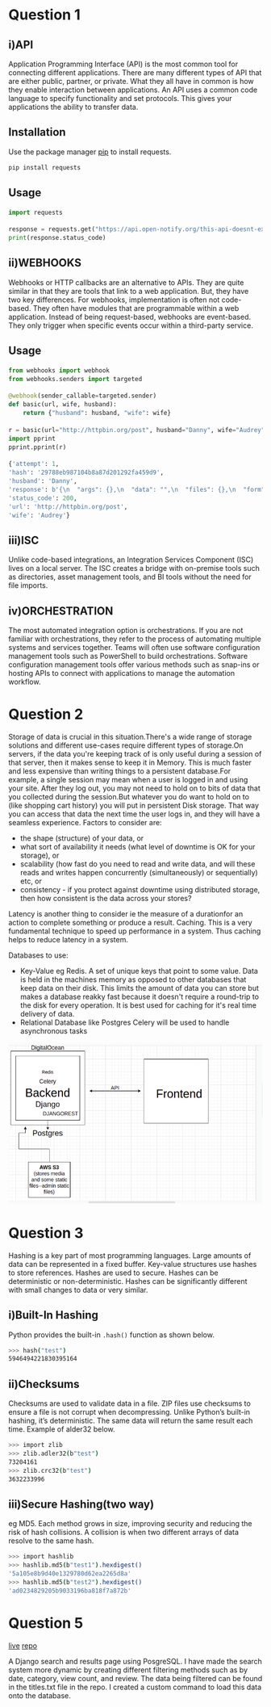 # Question 1

## i)API

Application Programming Interface (API) is the most common tool for connecting different applications. There are many different types of API that are either public, partner, or private. What they all have in common is how they enable interaction between applications. An API uses a common code language to specify functionality and set protocols. This gives your applications the ability to transfer data.

## Installation

Use the package manager [pip](https://pip.pypa.io/en/stable/) to install requests.

```bash
pip install requests
```

## Usage

```python
import requests

response = requests.get("https://api.open-notify.org/this-api-doesnt-exist")
print(response.status_code)
```


## ii)WEBHOOKS

Webhooks or HTTP callbacks are an alternative to APIs. They are quite similar in that they are tools that link to a web application. But, they have two key differences. For webhooks, implementation is often not code-based. They often have modules that are programmable within a web application. Instead of being request-based, webhooks are event-based. They only trigger when specific events occur within a third-party service.

## Usage

```python
from webhooks import webhook
from webhooks.senders import targeted

@webhook(sender_callable=targeted.sender)
def basic(url, wife, husband):
    return {"husband": husband, "wife": wife}

r = basic(url="http://httpbin.org/post", husband="Danny", wife="Audrey")
import pprint
pprint.pprint(r)

{'attempt': 1,
'hash': '29788eb987104b8a87d201292fa459d9',
'husband': 'Danny',
'response': b'{\n  "args": {},\n  "data": "",\n  "files": {},\n  "form": {\n    "attempt": "1",\n    "hash": "29788eb987104b8a87d201292fa459d9",\n    "husband": "Danny",\n    "url": "http://httpbin.org/post",\n    "wife": "Audrey"\n  },\n  "headers": {\n    "Accept": "*/*",\n    "Accept-Encoding": "gzip, deflate",\n    "Connection": "close",\n    "Content-Length": "109",\n    "Content-Type": "application/x-www-form-urlencoded",\n    "Host": "httpbin.org",\n    "User-Agent": "python-requests/2.3.0 CPython/3.3.5 Darwin/12.3.0",\n    "X-Request-Id": "d25119e4-08ba-4523-abc4-b9a9ac10225b"\n  },\n  "json": null,\n  "origin": "108.185.146.101",\n  "url": "http://httpbin.org/post"\n}',
'status_code': 200,
'url': 'http://httpbin.org/post',
'wife': 'Audrey'}
```

## iii)ISC

Unlike code-based integrations, an Integration Services Component (ISC) lives on a local server. The ISC creates a bridge with on-premise tools such as directories, asset management tools, and BI tools without the need for file imports.

## iv)ORCHESTRATION
The most automated integration option is orchestrations. If you are not familiar with orchestrations, they refer to the process of automating multiple systems and services together. Teams will often use software configuration management tools such as PowerShell to build orchestrations. Software configuration management tools offer various methods such as snap-ins or hosting APIs to connect with applications to manage the automation workflow.



# Question 2
Storage of data is crucial in this situation.There's a wide range of storage solutions and different use-cases require different types of storage.On servers, if the data you're keeping track of is only useful during a session of that server, then it makes sense to keep it in Memory. This is much faster and less expensive than writing things to a persistent database.For example, a single session may mean when a user is logged in and using your site. After they log out, you may not need to hold on to bits of data that you collected during the session.But whatever you do want to hold on to (like shopping cart history) you will put in persistent Disk storage. That way you can access that data the next time the user logs in, and they will have a seamless experience.
Factors to consider are:
* the shape (structure) of your data, or
* what sort of availability it needs (what level of downtime is OK for your storage), or
* scalability (how fast do you need to read and write data, and will these reads and writes happen concurrently (simultaneously) or sequentially) etc, or
* consistency - if you protect against downtime using distributed storage, then how consistent is the data across your stores?

Latency is another thing to consider ie the measure of a durationfor an action to complete something or produce a result.
Caching. This is a very fundamental technique to speed up performance in a system.  Thus caching helps to reduce latency in a system.

Databases to use:
* Key-Value eg Redis. A set of unique keys that point to some value. Data is held in the machines memory as opposed to other databases that keep data on their disk. This limits the amount of data you can store but makes a database reakky fast because it doesn't require a round-trip to the disk for every operation. It is best used for caching for it's real time delivery of data.
* Relational Database like Postgres
Celery will be used to handle asynchronous tasks

![Screenshot](screenshot.png)


# Question 3
Hashing is a key part of most programming languages. Large amounts of data can be represented in a fixed buffer. Key-value structures use hashes to store references.
Hashes are used to secure. Hashes can be deterministic or non-deterministic. Hashes can be significantly different with small changes to data or very similar.

## i)Built-In Hashing
Python provides the built-in ```.hash()``` function as shown below.

```bash
>>> hash("test")
5946494221830395164
```

## ii)Checksums
Checksums are used to validate data in a file. ZIP files use checksums to ensure a file is not corrupt when decompressing. Unlike Python’s built-in hashing, it’s deterministic. The same data will return the same result each time. Example of alder32 below.

```bash
>>> import zlib
>>> zlib.adler32(b"test")
73204161
>>> zlib.crc32(b"test")
3632233996
```

## iii)Secure Hashing(two way)
eg MD5. Each method grows in size, improving security and reducing the risk of hash collisions. A collision is when two different arrays of data resolve to the same hash.

```bash
>>> import hashlib
>>> hashlib.md5(b"test1").hexdigest()
'5a105e8b9d40e1329780d62ea2265d8a'
>>> hashlib.md5(b"test2").hexdigest()
'ad0234829205b9033196ba818f7a872b'
```

# Question 5
[live](https://sammy-filter.herokuapp.com/)
[repo](https://github.com/sir-meee/django-filter-system)


A Django search and results page using PosgreSQL. I have made the search system more dynamic by creating different filtering methods such as by date, category, view count, and review. The data being filtered can be found in the titles.txt file in the repo. I created a custom command to load this data onto the database.

